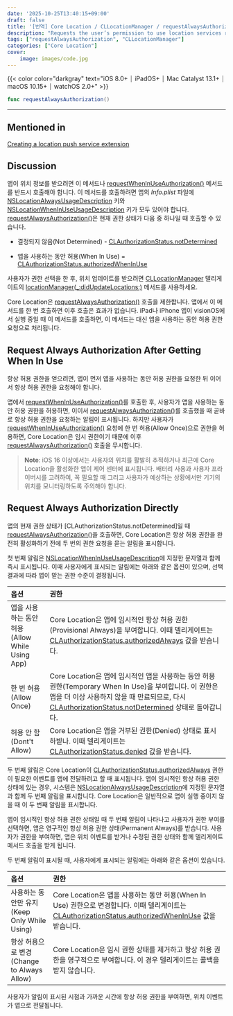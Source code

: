 ```yaml
---
date: '2025-10-25T13:40:15+09:00'
draft: false
title: '[번역] Core Location / CLLocationManager / requestAlwaysAuthorization()'
description: "Requests the user’s permission to use location services regardless of whether the app is in use."
tags: ["requestAlwaysAuthorization", "CLLocationManager"]
categories: ["Core Location"]
cover:
    image: images/code.jpg
---
```


{{< color color="darkgray" text="iOS 8.0+ ⏐ iPadOS+ ⏐ Mac Catalyst 13.1+ ⏐ macOS 10.15+ ⏐ watchOS 2.0+" >}}

```swift
func requestAlwaysAuthorization()
```

---

## Mentioned in

[Creating a location push service extension]()

## Discussion

앱이 위치 정보를 받으려면 이 메서드나 [requestWhenInUseAuthorization()]() 메서드를 반드시 호출해야 합니다. 이 메서드를 호출하려면 앱의 *Info.plist* 파일에 [NSLocationAlwaysUsageDescription]() 키와 [NSLocationWhenInUseUsageDescription]() 키가 모두 있어야 합니다. [requestAlwaysAuthorization()]()은 현재 권한 상태가 다음 중 하나일 때 호출할 수 있습니다.

* 결정되지 않음(Not Determined) - [CLAuthorizationStatus.notDetermined]()

* 앱을 사용하는 동안 허용(When In Use) = [CLAuthorizationStatus.authorizedWhenInUse]()

사용자가 권한 선택을 한 후, 위치 업데이트를 받으려면 [CLLocationManager]() 델리게이트의 [locationManager(_:didUpdateLocations:)]() 메서드를 사용하세요.

Core Location은 [requestAlwaysAuthorization()]() 호출을 제한합니다. 앱에서 이 메서드를 한 번 호출하면 이후 호출은 효과가 없습니다. iPad나 iPhone 앱이 visionOS에서 실행 중일 때 이 메서드를 호출하면, 이 메서드는 대신 앱을 사용하는 동안 허용 권한 요청으로 처리됩니다.


## Request Always Authorization After Getting When In Use

항상 허용 권한을 얻으려면, 앱이 먼저 앱을 사용하는 동안 허용 권한을 요청한 뒤 이어서 항상 허용 권한을 요청해야 합니다. 

앱에서 [requestWhenInUseAuthorization()]()를 호출한 후, 사용자가 앱을 사용하는 동안 허용 권한을 허용하면, 이이서 [requestAlwaysAuthorization()]()를 호출했을 때 곧바로 항상 허용 권한을 요청하는 알림이 표시됩니다. 하지만 사용자가 [requestWhenInUseAuthorization()]() 요청에 한 번 허용(Allow Once)으로 권한을 허용하면, Core Location은 임시 권한이기 때문에 이후 [requestAlwaysAuthorization()]() 호출을 무시합니다.

> **Note**:
> iOS 16 이상에서는 사용자의 위치를 활발히 추적하거나 최근에 Core Location을 활성화한 앱이 제어 센터에 표시됩니다. 배터리 사용과 사용자 프라이버시를 고려하여, 꼭 필요할 때 그리고 사용자가 예상하는 상황에서만 기기의 위치를 모니터링하도록 주의해야 합니다.

## Request Always Authorization Directly

앱의 현재 권한 상태가 [CLAuthorizationStatus.notDetermined]일 때 [requestAlwaysAuthorization()]()을 호출하면, Core Location은 항상 허용 권한을 완전히 활성화하기 전에 두 번의 권한 요청을 묻는 알림을 표시합니다.

첫 번째 알림은 [NSLocationWhenInUseUsageDescrition]()에 지정한 문자열과 함께 즉시 표시됩니다. 이때 사용자에게 표시되는 알림에는 아래와 같은 옵션이 있으며, 선택 결과에 따라 앱이 맏는 권한 수준이 결정됩니다.

| 옵션 | 권한 |
| :-  | :-  |
| 앱을 사용하는 동안 허용(Allow While Using App) | Core Location은 앱에 임시적인 항상 허용 권한(Provisional Always)을 부여합니다. 이때 델리게이트는 [CLAuthorizationStatus.authorizedAlways]() 값을 받습니다. |
| 한 번 허용(Allow Once) | Core Location은 앱에 임시적인 앱을 사용하는 동안 허용 권한(Temporary When In Use)을 부여합니다. 이 권한은 앱을 더 이상 사용하지 않을 때 만료되므로, 다시 [CLAuthorizationStatus.notDetermined]() 상태로 돌아갑니다. |
| 허용 안 함(Dont't Allow) | Core Location은 앱을 거부된 권한(Denied) 상태로 표시하빋나. 이때 델리게이트는 [CLAuthorizationStatus.denied]() 값을 받습니다. |

두 번째 알림은 Core Location이 [CLAuthorizationStatus.authorizedAlways]() 권한이 필요한 이벤트를 앱에 전달하려고 할 때 표시됩니다. 앱이 임시적인 항상 허용 권한 상태에 있는 경우, 시스템은 [NSLocationAlwaysUsageDescription]()에 지정된 문자열과 함께 두 번째 알림을 표시합니다. Core Location은 일반적으로 앱이 실행 중이지 않을 때 이 두 번째 알림을 표시합니다.

앱이 임시적인 항상 허용 권한 상태일 때 두 번째 알림이 나타나고 사용자가 권한 부여를 선택하면, 앱은 영구적인 항상 허용 권한 상태(Permanent Always)를 받습니다. 사용자가 권한을 부여하면, 앱은 위치 이벤트를 받거나 수정된 권한 상태와 함께 델리게이트 메서드 호출을 받게 됩니다. 

두 번째 알림이 표시될 때, 사용자에게 표시되는 알림에는 아래와 같은 옵션이 있습니다.

| 옵션 | 권한 |
| :-  | :-  |
| 사용하는 동안만 유지(Keep Only While Using) | Core Location은 앱을 사용하는 동안 허용(When In Use) 권한으로 변경합니다. 이때 델리게이트는 [CLAuthorizationStatus.authorizedWhenInUse]() 값을 받습니다. |
| 항상 허용으로 변경(Change to Always Allow) | Core Location은 임시 권한 상태를 제거하고 항상 허용 권한을 영구적으로 부여합니다. 이 경우 델리게이트는 콜백을 받지 않습니다. |

사용자가 알림이 표시된 시점과 가까운 시간에 항상 허용 권한을 부여하면, 위치 이벤트가 앱으로 전달됩니다.